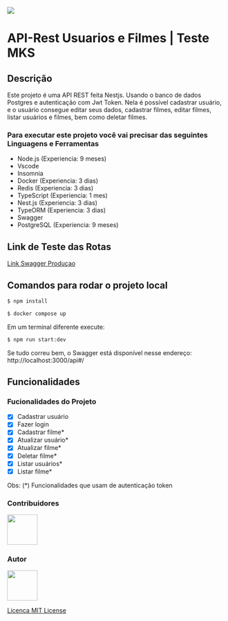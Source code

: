 
![](https://i.ibb.co/54tjzHh/Sistema-Banc-rio.png)

# API-Rest Usuarios e Filmes | Teste MKS

## Descrição
Este projeto é uma API REST feita Nestjs. Usando o banco de dados Postgres e autenticação com Jwt Token. Nela é possível cadastrar usuário, e o usuário consegue editar seus dados, cadastrar filmes, editar filmes, listar usuários e filmes, bem como deletar filmes.

### Para executar este projeto você vai precisar das seguintes Linguagens e Ferramentas

- Node.js (Experiencia: 9 meses)
- Vscode 
- Insomnia
- Docker (Experiencia: 3 dias)
- Redis (Experiencia: 3 dias)
- TypeScript (Experiencia: 1 mes)
- Nest.js (Experiencia: 3 dias)
- TypeORM (Experiencia: 3 dias)
- Swagger 
- PostgreSQL (Experiencia: 9 meses)

## Link de Teste das Rotas
[Link Swagger Produçao](https://web-production-8dc8.up.railway.app/api)


## Comandos para rodar o projeto local
```bash
$ npm install
```
```bash
$ docker compose up
```
Em um terminal diferente execute:
```bash 
$ npm run start:dev
```
Se tudo correu bem, o Swagger está disponível nesse endereço: http://localhost:3000/api#/

## Funcionalidades

### Fucionalidades do Projeto

- [x] Cadastrar usuário
- [x] Fazer login
- [x] Cadastrar filme*
- [x] Atualizar usuário*
- [x] Atualizar filme*
- [x] Deletar filme*
- [x] Listar usuários*
- [x] Listar filme*

Obs: (*) Funcionalidades que usam de autenticação token

### Contribuidores

<a href="https://github.com/manassesmlira">
<img src="https://i.ibb.co/h1YRCr6/mana-150px.png" width="70px" />
</a>

### Autor

<a href="https://github.com/manassesmlira">
<img src="https://i.ibb.co/h1YRCr6/mana-150px.png" width="70px" />
</a>

[Licenca MIT License](http://creativecommons.org/licenses/by)

